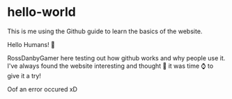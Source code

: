 # hello-world
This is me using the Github guide to learn the basics of the website.

Hello Humans! 👋

RossDanbyGamer here testing out how github works and why people use it. I've always found the website interesting and thought 💭 it was time ⌚ to give it a try!

Oof an error occured xD
